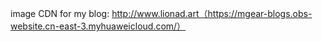image CDN for my blog: http://www.lionad.art（https://mgear-blogs.obs-website.cn-east-3.myhuaweicloud.com/）
